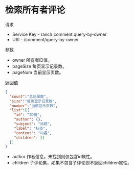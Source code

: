 # 检索所有者评论

请求
- Service Key - ranch.comment.query-by-owner
- URI - /comment/query-by-owner

参数
- owner 所有者ID值。
- pageSize 每页显示记录数。
- pageNum 当前显示页数。

返回值
```json
{
  "count":"总记录数",
  "size":"每页显示记录数",
  "number":"当前显示页数",
  "list":[{
    "id": "ID值",
    "author": {},
    "subject": "标题",
    "label": "标签",
    "content": "内容",
    "children": []
  }]
}
```

- author 作者信息，未找到则仅包含id属性。
- children 子评论集，如果不包含子评论则不返回children属性。
